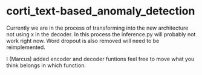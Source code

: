 # corti_text-based_anomaly_detection

Currently we are in the process of transforming into the new architecture not using x in the decoder. In this process the inference.py will probably not work right now. Word dropout is also removed will need to be reimplemented.


I (Marcus) added encoder and decoder funtions feel free to move what you think belongs in which function.
